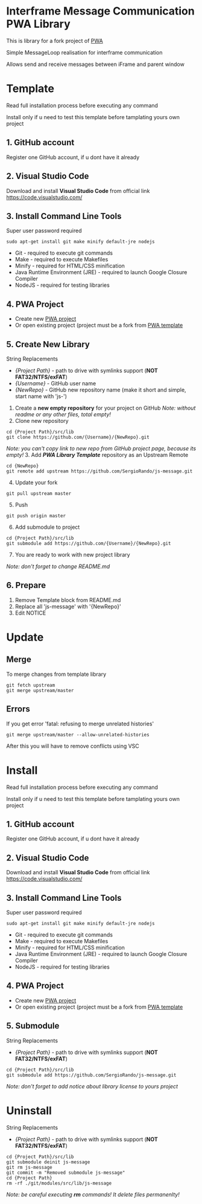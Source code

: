 # Interframe Message Communication PWA Library 

This is library for a fork project of [PWA](https://github.com/SergioRando/PWA)

Simple MessageLoop realisation for interframe communication

Allows send and receive messages between iFrame and parent window

# Template
Read full installation process before executing any command

Install only if u need to test this template before tamplating yours own project

## 1. GitHub account
Register one GitHub account, if u dont have it already

## 2. Visual Studio Code
Download and install **Visual Studio Code** from official link https://code.visualstudio.com/

## 3. Install Command Line Tools
Super user password required
```
sudo apt-get install git make minify default-jre nodejs
```
* Git - required to execute git commands
* Make - required to execute Makefiles
* Minify - required for HTML/CSS minification
* Java Runtime Environment (JRE) - required to launch Google Closure Compiler
* NodeJS - required for testing libraries

## 4. PWA Project
- Create new [PWA project](https://github.com/SergioRando/PWA)
- Or open existing project (project must be a fork from [PWA template](https://github.com/SergioRando/PWA)

## 5. Create New Library
String Replacements
* _{Project Path}_ - path to drive with symlinks support (**NOT FAT32/NTFS/exFAT**)
* _{Username}_ - GitHub user name
* _{NewRepo}_ - GitHub new repository name (make it short and simple, start name with 'js-')

1. Create a **new empty repository** for your project on GitHub
_Note: without readme or any other files, total empty!_
2. Clone new repository
```
cd {Project Path}/src/lib
git clone https://github.com/{Username}/{NewRepo}.git
```
_Note: you can't copy link to new repo from GitHub project page, because its empty!_
3. Add ***PWA Library Template*** repository as an Upstream Remote
```
cd {NewRepo}
git remote add upstream https://github.com/SergioRando/js-message.git
```
4. Update your fork
```
git pull upstream master
```
5. Push
```
git push origin master
```
6. Add submodule to project
```
cd {Project Path}/src/lib
git submodule add https://github.com/{Username}/{NewRepo}.git
```
7. You are ready to work with new project library

_Note: don't forget to change README.md_

## 6. Prepare

1. Remove Template block from README.md
2. Replace all 'js-message' with '{NewRepo}'
3. Edit NOTICE

# Update
## Merge
To merge changes from template library
```
git fetch upstream
git merge upstream/master
```
## Errors
If you get error 'fatal: refusing to merge unrelated histories'
```
git merge upstream/master --allow-unrelated-histories
```
After this you will have to remove conflicts using VSC

# Install
Read full installation process before executing any command

Install only if u need to test this template before tamplating yours own project

## 1. GitHub account
Register one GitHub account, if u dont have it already

## 2. Visual Studio Code
Download and install **Visual Studio Code** from official link https://code.visualstudio.com/

## 3. Install Command Line Tools
Super user password required
```
sudo apt-get install git make minify default-jre nodejs
```
* Git - required to execute git commands
* Make - required to execute Makefiles
* Minify - required for HTML/CSS minification
* Java Runtime Environment (JRE) - required to launch Google Closure Compiler
* NodeJS - required for testing libraries

## 4. PWA Project
- Create new [PWA project](https://github.com/SergioRando/PWA)
- Or open existing project (project must be a fork from [PWA template](https://github.com/SergioRando/PWA)

## 5. Submodule
String Replacements
* _{Project Path}_ - path to drive with symlinks support (**NOT FAT32/NTFS/exFAT**)

```
cd {Project Path}/src/lib
git submodule add https://github.com/SergioRando/js-message.git
```
_Note: don't forget to add notice about library license to yours project_

# Uninstall
String Replacements
* _{Project Path}_ - path to drive with symlinks support (**NOT FAT32/NTFS/exFAT**)
```
cd {Project Path}/src/lib
git submodule deinit js-message
git rm js-message
git commit -m "Removed submodule js-message"
cd {Project Path}
rm -rf ./git/modules/src/lib/js-message
```
_Note: be careful executing **rm** commands! It delete files permanenlty!_
